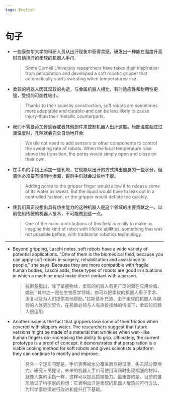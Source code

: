 ```yaml
---
tags: English
---
```


# 句子

-   一些康奈尔大学的科研人员从出汗现象中获得灵感，研发出一种能在温度升高时自动排汗的柔软的机器人手爪.

    >   Some Cornell University researchers have taken their inspiration from perspiration and developed a soft robotic gripper that automatically starts sweating when temperatures rise.

-   柔软的机器人因其湿软的构造，与金属机器人相比，有时适应性和耐用性更强，受损的可能性较小。

    >   Thanks to their squishy construction, soft robots are sometimes more adaptable and durable-and can be less likely to cause injury-than their metallic counterparts.

-   我们不需要添加传感器或者其他部件来控制机器人出汗速度。局部温度超过过渡温度时，孔隙就会完全自动地开合.

    >   We did not need to add sensors or other components to control the sweating rate of robots. 
    >   When the local temperature rose above the transition, the pores would simply open and close on their own.

-   在手爪的手指上添加一些孔隙，它就能以出汗的方式排出自身的一些水分，但液体必须要有控制地渗漏，否则手爪就会过快地干瘪。

    >   Adding pores to the gripper finger would allow it to release some of its water as sweat. 
    >   But the liquid would have to leak out in a controlled fashion, or the gripper would deflate too quickly.

-   使我们真正设想出具有仿生能力的这种机器人是这个领域的主要贡献之一。以前使用传统的机器人技术，不可能做到这一点。

    >   One of the main contributions of this field is really to make us imagine this kind of robot with lifelike abilities, something that was not possible before, with traditional robotics technology.

---

-   Beyond gripping, Laschi notes, soft robots have a wide variety of potential applications. "One of them is the biomedical field, because you can apply soft robots in surgery, rehabilitation and assistance to people," she says. Because they are more compatible with fragile human bodies, Laschi adds, these types of robots are good in situations in which a machine must make direct contact with a person.
    
    >   拉斯基指出，除了拿握物体，柔软的机器人有更广泛的潜在应用价值。她说 “其中之一是在生物医学领域，你可以把柔软的机器人用于手术、康复以及为人们提供其他帮助。”拉斯基补充道，由于柔软的机器人与脆弱的人体更加契合，在机器必领与人有直接接触的情况下，柔软的机器人很适用.
    
-   Another issue is the fact that grippers lose some of their friction when covered with slippery water. 
    The researchers suggest that future versions might be made of a material that wrinkles when wet--like human fingers do--increasing the ability to grip. 
    Ultimately, the current prototype is a proof of concept: it demonstrates that perspiration is a viable cooling method for soft robots and gives scientists a platform they can continue to modify and improve.
    
    >   另外一个现实问题是，手爪表面被水分覆盖后变得湿滑，失去部分摩擦力。研究人员提议，未来的机器人手爪可使用湿润时出现褶皱的材料，就像人类的手指一样，这样可以提高抓握能力。最重要的是，目前的雏形验证了科学家的构想：它表明出汗是柔软的机器人散热的可行方法，为科学家继续进行改进和提升打下基础。
